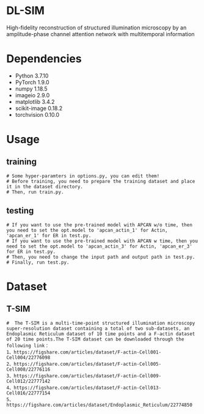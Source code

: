 # DL-SIM
High-fidelity reconstruction of structured illumination microscopy by an amplitude-phase channel attention network with multitemporal information
# Dependencies
  * Python 3.7.10
  * PyTorch 1.9.0
  * numpy 1.18.5
  * imageio 2.9.0
  * matplotlib 3.4.2
  * scikit-image 0.18.2
  * torchvision 0.10.0

# Usage
  ## training
    # Some hyper-paramters in options.py, you can edit them!
    # Before training, you need to prepare the training dataset and place it in the dataset directory.
    # Then, run train.py.
  
  ## testing
    # If you want to use the pre-trained model with APCAN w/o time, then you need to set the opt.model to 'apcan_actin_1' for Actin, 'apcan_er_1' for ER in test.py.
    # If you want to use the pre-trained model with APCAN w time, then you need to set the opt.model to 'apcan_actin_3' for Actin, 'apcan_er_3' for ER in test.py.
    # Then, you need to change the input path and output path in test.py.
    # Finally, run test.py.
    
# Dataset
  ## T-SIM
    #  The T-SIM is a multi-time-point structured illumination microscopy super-resolution dataset containing a total of two sub-datasets, an Endoplasmic Reticulum dataset of 10 time points and a F-actin dataset of 20 time points.The T-SIM dataset can be downloaded through the following link：
    1、https://figshare.com/articles/dataset/F-actin-Cell001-Cell004/22776098
    2、https://figshare.com/articles/dataset/F-actin-Cell005-Cell008/22776116
    3、https://figshare.com/articles/dataset/F-actin-Cell009-Cell012/22777142
    4、https://figshare.com/articles/dataset/F-actin-Cell013-Cell016/22777154
    5、https://figshare.com/articles/dataset/Endoplasmic_Reticulum/22774850
